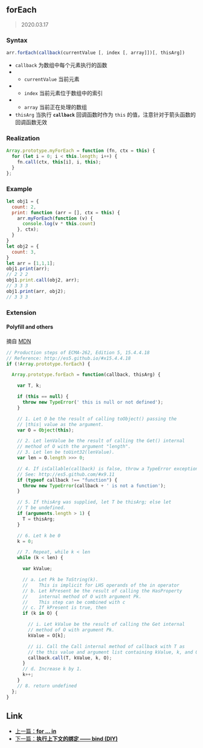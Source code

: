 ## forEach

> 2020.03.17

### Syntax

```javascript
arr.forEach(callback(currentValue [, index [, array]])[, thisArg])
```

+ `callback` 为数组中每个元素执行的函数
+ + `currentValue` 当前元素
+ + `index` 当前元素位于数组中的索引
+ + `array` 当前正在处理的数组
+ `thisArg` 当执行 **`callback`** 回调函数时作为 `this` 的值，注意针对于箭头函数的回调函数无效

### Realization

```javascript
Array.prototype.myForEach = function (fn, ctx = this) {
  for (let i = 0; i < this.length; i++) {
    fn.call(ctx, this[i], i, this);
  }
};
```

### Example

```javascript
let obj1 = {
  count: 2,
  print: function (arr = [], ctx = this) {
    arr.myForEach(function (v) {
      console.log(v * this.count)
    }, ctx);
  }
}
let obj2 = {
  count: 3,
}
let arr = [1,1,1];
obj1.print(arr);
// 2 2 2
obj1.print.call(obj2, arr);
// 3 3 3
obj1.print(arr, obj2);
// 3 3 3
```

### Extension

#### Polyfill and others

摘自 [MDN](https://developer.mozilla.org/zh-CN/docs/Web/JavaScript/Reference/Global_Objects/Array/forEach#Polyfill)

```javascript
// Production steps of ECMA-262, Edition 5, 15.4.4.18
// Reference: http://es5.github.io/#x15.4.4.18
if (!Array.prototype.forEach) {

  Array.prototype.forEach = function(callback, thisArg) {

    var T, k;

    if (this == null) {
      throw new TypeError(' this is null or not defined');
    }

    // 1. Let O be the result of calling toObject() passing the
    // |this| value as the argument.
    var O = Object(this);

    // 2. Let lenValue be the result of calling the Get() internal
    // method of O with the argument "length".
    // 3. Let len be toUint32(lenValue).
    var len = O.length >>> 0;

    // 4. If isCallable(callback) is false, throw a TypeError exception. 
    // See: http://es5.github.com/#x9.11
    if (typeof callback !== "function") {
      throw new TypeError(callback + ' is not a function');
    }

    // 5. If thisArg was supplied, let T be thisArg; else let
    // T be undefined.
    if (arguments.length > 1) {
      T = thisArg;
    }

    // 6. Let k be 0
    k = 0;

    // 7. Repeat, while k < len
    while (k < len) {

      var kValue;

      // a. Let Pk be ToString(k).
      //    This is implicit for LHS operands of the in operator
      // b. Let kPresent be the result of calling the HasProperty
      //    internal method of O with argument Pk.
      //    This step can be combined with c
      // c. If kPresent is true, then
      if (k in O) {

        // i. Let kValue be the result of calling the Get internal
        // method of O with argument Pk.
        kValue = O[k];

        // ii. Call the Call internal method of callback with T as
        // the this value and argument list containing kValue, k, and O.
        callback.call(T, kValue, k, O);
      }
      // d. Increase k by 1.
      k++;
    }
    // 8. return undefined
  };
}
```

## Link

+ [上一篇：**for ... in**](../forIn.md)
+ [下一篇：**执行上下文的绑定 —— bind (DIY)**](./bind.md)